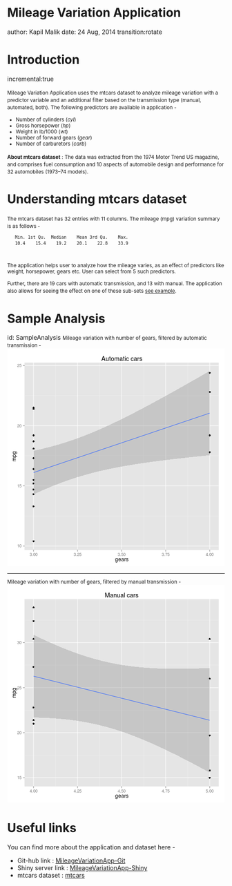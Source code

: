 Mileage Variation Application
========================================================
author: Kapil Malik
date: 24 Aug, 2014
transition:rotate

Introduction
========================================================
incremental:true

<small>Mileage Variation Application uses the mtcars dataset to analyze mileage variation with a predictor variable and an additional filter based on the transmission type (manual, automated, both). The following predictors are available in application -
* Number of cylinders (_cyl_)
* Gross horsepower (_hp_)
* Weight in lb/1000 (_wt_)
* Number of forward gears (_gear_)
* Number of carburetors (_carb_)

**About mtcars dataset** : 
The data was extracted from the 1974 Motor Trend US magazine, and comprises fuel consumption and 10 aspects of automobile design and performance for 32 automobiles (1973–74 models).</small>


Understanding mtcars dataset
========================================================
<small>
The mtcars dataset has 32 entries with 11 columns. The mileage (mpg) variation summary is as follows -

```
   Min. 1st Qu.  Median    Mean 3rd Qu.    Max. 
   10.4    15.4    19.2    20.1    22.8    33.9 
```

<br/><p>
The application helps user to analyze how the mileage varies, as an effect of predictors like weight, horsepower, gears etc. User can select from 5 such predictors.</p>
Further, there are 19 cars with automatic transmission, and 13 with manual. The application also allows for seeing the effect on one of these sub-sets [see example](#/SampleAnalysis).
</small>

Sample Analysis
========================================================
id: SampleAnalysis
<small>
Mileage variation with number of gears, filtered by automatic transmission -
![plot of chunk unnamed-chunk-2](MileageVariationAppPresentation-figure/unnamed-chunk-2.png) 

***
Mileage variation with number of gears, filtered by manual transmission -
![plot of chunk unnamed-chunk-3](MileageVariationAppPresentation-figure/unnamed-chunk-3.png) 

</small>


Useful links
========================================================

You can find more about the application and dataset here -

* Git-hub link : [MileageVariationApp-Git](https://github.com/kapil-malik/MileageVariationApp)
* Shiny server link : [MileageVariationApp-Shiny](http://kmalik.shinyapps.io/MileageVariationApp/)
* mtcars dataset : [mtcars](http://stat.ethz.ch/R-manual/R-devel/library/datasets/html/mtcars.html)
